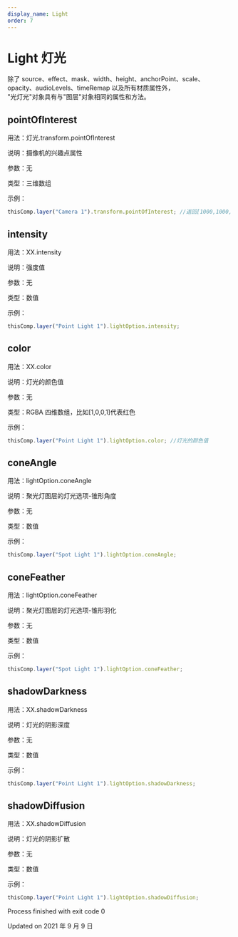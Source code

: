```yaml
---
display_name: Light
order: 7
---
```


# Light 灯光

除了 source、effect、mask、width、height、anchorPoint、scale、opacity、audioLevels、timeRemap 以及所有材质属性外，  
"光灯光"对象具有与"图层"对象相同的属性和方法。

## pointOfInterest

用法：灯光.transform.pointOfInterest

说明：摄像机的兴趣点属性

参数：无

类型：三维数组

示例：

```javascript
thisComp.layer("Camera 1").transform.pointOfInterest; //返回[1000,1000,0]
```

## intensity

用法：XX.intensity

说明：强度值

参数：无

类型：数值

示例：

```javascript
thisComp.layer("Point Light 1").lightOption.intensity;
```

## color

用法：XX.color

说明：灯光的颜色值

参数：无

类型：RGBA 四维数组，比如[1,0,0,1]代表红色

示例：

```javascript
thisComp.layer("Point Light 1").lightOption.color; //灯光的颜色值
```

## coneAngle

用法：lightOption.coneAngle

说明：聚光灯图层的灯光选项-锥形角度

参数：无

类型：数值

示例：

```javascript
thisComp.layer("Spot Light 1").lightOption.coneAngle;
```

## coneFeather

用法：lightOption.coneFeather

说明：聚光灯图层的灯光选项-锥形羽化

参数：无

类型：数值

示例：

```javascript
thisComp.layer("Spot Light 1").lightOption.coneFeather;
```

## shadowDarkness

用法：XX.shadowDarkness

说明：灯光的阴影深度

参数：无

类型：数值

示例：

```javascript
thisComp.layer("Point Light 1").lightOption.shadowDarkness;
```

## shadowDiffusion

用法：XX.shadowDiffusion

说明：灯光的阴影扩散

参数：无

类型：数值

示例：

```javascript
thisComp.layer("Point Light 1").lightOption.shadowDiffusion;
```

Process finished with exit code 0

Updated on 2021 年 9 月 9 日
